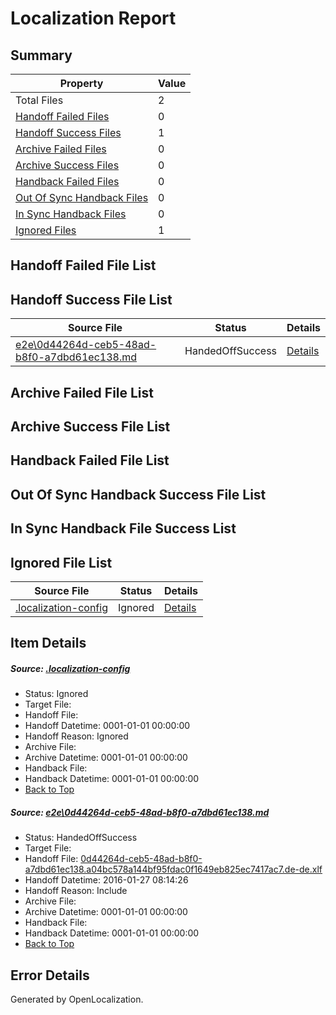 # <a name='report-top'></a> Localization Report

## Summary
 Property | Value 
 -------- | ----- 
 Total Files | 2
[ Handoff Failed Files ](#handoff-failed-list)| 0
[ Handoff Success Files ](#handoff-success-list)| 1
[ Archive Failed Files ](#archive-failed-list)| 0
[ Archive Success Files ](#archive-success-list)| 0
[ Handback Failed Files ](#handback-failed-list)| 0
[ Out Of Sync Handback Files ](#outofsync-handback-success-list)| 0
[ In Sync Handback Files ](#insync-handback-success-list)| 0
[ Ignored Files ](#ignored-list)| 1

## <a name='handoff-failed-list'></a> Handoff Failed File List

## <a name='handoff-success-list'></a> Handoff Success File List
 Source File | Status | Details 
 ----------- | ------ | ------- 
 [e2e\0d44264d-ceb5-48ad-b8f0-a7dbd61ec138.md](https://github.com/OpenLocalizationTest/oltest/blob/8f51cb70095e41fcdbb5bc243ba57eb600ad482c/e2e/0d44264d-ceb5-48ad-b8f0-a7dbd61ec138.md) | HandedOffSuccess | [Details](#d75bc58bd6092f4fed234f138b51663be8107ee41)

## <a name='archive-failed-list'></a> Archive Failed File List

## <a name='archive-success-list'></a> Archive Success File List

## <a name='handback-failed-list'></a> Handback Failed File List

## <a name='outofsync-handback-success-list'></a> Out Of Sync Handback Success File List

## <a name='insync-handback-success-list'></a> In Sync Handback File Success List

## <a name='ignored-list'></a> Ignored File List
 Source File | Status | Details 
 ----------- | ------ | ------- 
 [.localization-config](https://github.com/OpenLocalizationTest/oltest/blob/8f51cb70095e41fcdbb5bc243ba57eb600ad482c/.localization-config) | Ignored | [Details](#e4725be8631cbe979bbe0fa8b97cd75f1fd41d4d0)

## Item Details
##### <a name='e4725be8631cbe979bbe0fa8b97cd75f1fd41d4d0'></a> Source: [.localization-config](https://github.com/OpenLocalizationTest/oltest/blob/8f51cb70095e41fcdbb5bc243ba57eb600ad482c/.localization-config)
* Status: Ignored
* Target File: 
* Handoff File: 
* Handoff Datetime: 0001-01-01 00:00:00
* Handoff Reason: Ignored
* Archive File: 
* Archive Datetime: 0001-01-01 00:00:00
* Handback File: 
* Handback Datetime: 0001-01-01 00:00:00
* [Back to Top](#report-top)

##### <a name='d75bc58bd6092f4fed234f138b51663be8107ee41'></a> Source: [e2e\0d44264d-ceb5-48ad-b8f0-a7dbd61ec138.md](https://github.com/OpenLocalizationTest/oltest/blob/8f51cb70095e41fcdbb5bc243ba57eb600ad482c/e2e/0d44264d-ceb5-48ad-b8f0-a7dbd61ec138.md)
* Status: HandedOffSuccess
* Target File: 
* Handoff File: [0d44264d-ceb5-48ad-b8f0-a7dbd61ec138.a04bc578a144bf95fdac0f1649eb825ec7417ac7.de-de.xlf](https://github.com/OpenLocalizationTestOrg/olhandoff/blob/8fef9d1f20ab796e8e21e1631f7edf61ece25204/ol-handoff/OpenLocalizationTestOrg/oltest.de-de/tianzh/0d44264d-ceb5-48ad-b8f0-a7dbd61ec138.a04bc578a144bf95fdac0f1649eb825ec7417ac7.de-de.xlf)
* Handoff Datetime: 2016-01-27 08:14:26
* Handoff Reason: Include
* Archive File: 
* Archive Datetime: 0001-01-01 00:00:00
* Handback File: 
* Handback Datetime: 0001-01-01 00:00:00
* [Back to Top](#report-top)


## Error Details

Generated by OpenLocalization.
